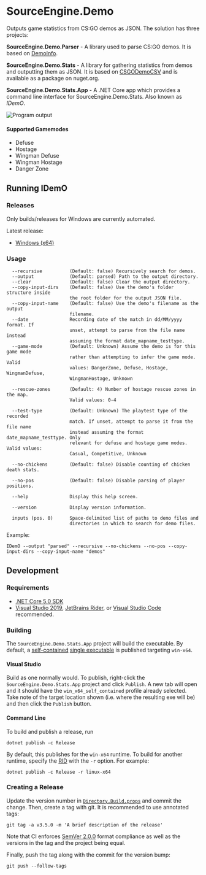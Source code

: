 # SourceEngine.Demo

Outputs game statistics from CS:GO demos as JSON. The solution has three projects:

**SourceEngine.Demo.Parser** - A library used to parse CS:GO demos. It is based on [DemoInfo][9].

**SourceEngine.Demo.Stats** - A library for gathering statistics from demos and outputting them as JSON. It is based on [CSGODemoCSV][12] and is available as a package on nuget.org.

**SourceEngine.Demo.Stats.App** - A .NET Core app which provides a command line interface for SourceEngine.Demo.Stats. Also known as _IDemO_.

![Program output](https://user-images.githubusercontent.com/1515135/115470721-9985c780-a1eb-11eb-8bb9-f2351c019c3c.png)

#### Supported Gamemodes

- Defuse
- Hostage
- Wingman Defuse
- Wingman Hostage
- Danger Zone

## Running IDemO

### Releases

Only builds/releases for Windows are currently automated.

Latest release:

* [Windows (x64)][1]

### Usage

```
  --recursive          (Default: false) Recursively search for demos.
  --output             (Default: parsed) Path to the output directory.
  --clear              (Default: false) Clear the output directory.
  --copy-input-dirs    (Default: false) Use the demo's folder structure inside
                       the root folder for the output JSON file.
  --copy-input-name    (Default: false) Use the demo's filename as the output
                       filename.
  --date               Recording date of the match in dd/MM/yyyy format. If
                       unset, attempt to parse from the file name instead
                       assuming the format date_mapname_testtype.
  --game-mode          (Default: Unknown) Assume the demo is for this game mode
                       rather than attempting to infer the game mode. Valid
                       values: DangerZone, Defuse, Hostage, WingmanDefuse,
                       WingmanHostage, Unknown

  --rescue-zones       (Default: 4) Number of hostage rescue zones in the map.
                       Valid values: 0-4

  --test-type          (Default: Unknown) The playtest type of the recorded
                       match. If unset, attempt to parse it from the file name
                       instead assuming the format date_mapname_testtype. Only
                       relevant for defuse and hostage game modes. Valid values:
                       Casual, Competitive, Unknown

  --no-chickens        (Default: false) Disable counting of chicken death stats.

  --no-pos             (Default: false) Disable parsing of player positions.

  --help               Display this help screen.

  --version            Display version information.

  inputs (pos. 0)      Space-delimited list of paths to demo files and
                       directories in which to search for demo files.
```

Example:

```
IDemO --output "parsed" --recursive --no-chickens --no-pos --copy-input-dirs --copy-input-name "demos"
```

## Development

### Requirements

* [.NET Core 5.0 SDK][2]
* [Visual Studio 2019][3], [JetBrains Rider][4], or [Visual Studio Code][5] recommended.

### Building

The `SourceEngine.Demo.Stats.App` project will build the executable. By default, a [self-contained][6] [single executable][7] is published targeting `win-x64`.

#### Visual Studio

Build as one normally would. To publish, right-click the `SourceEngine.Demo.Stats.App` project and click `Publish`. A new tab will open and it should have the `win_x64_self_contained` profile already selected. Take note of the target location shown (i.e. where the resulting exe will be) and then click the `Publish` button.

#### Command Line

To build and publish a release, run

```
dotnet publish -c Release
```

By default, this publishes for the `win-x64` runtime. To build for another runtime, specify the [RID][8] with the `-r` option. For example:

```
dotnet publish -c Release -r linux-x64
```

### Creating a Release

Update the version number in [`Directory.Build.props`][10] and commit the change. Then, create a tag with git. It is recommended to use annotated tags:

```
git tag -a v3.5.0 -m 'A brief description of the release'
```

Note that CI enforces [SemVer 2.0.0][11] format compliance as well as the versions in the tag and the project being equal.

Finally, push the tag along with the commit for the version bump:

```
git push --follow-tags
```

[1]: https://github.com/source-engine-discord/SourceEngine.Demo/releases/latest/download/IDemO_win-x64.zip
[2]: https://dotnet.microsoft.com/download/dotnet/5.0
[3]: https://visualstudio.microsoft.com/
[4]: https://www.jetbrains.com/rider/
[5]: https://code.visualstudio.com/
[6]: https://docs.microsoft.com/en-us/dotnet/core/deploying/index#self-contained-deployments-scd
[7]: https://docs.microsoft.com/en-us/dotnet/core/whats-new/dotnet-core-3-0#single-file-executables
[8]: https://docs.microsoft.com/en-us/dotnet/core/rid-catalog
[9]: https://github.com/StatsHelix/demoinfo/
[10]: Directory.Build.props
[11]: https://semver.org/spec/v2.0.0.html
[12]: https://github.com/Terri00/CSGODemoCSV

